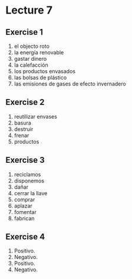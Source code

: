 # Lecture 7

## Exercise 1

1. el objecto roto
2. la energía renovable
3. gastar dinero
4. la calefacción
5. los productos envasados
6. las bolsas de plástico
7. las emisiones de gases de efecto invernadero

## Exercise 2

1. reutilizar envases
2. basura
3. destruir
4. frenar
5. productos

## Exercise 3

1. reciclamos
2. disponemos
3. dañar
4. cerrar la llave
5. comprar
6. aplazar
7. fomentar
8. fabrican

## Exercise 4
1. Positivo.
2. Negativo.
3. Positivo.
4. Negativo.